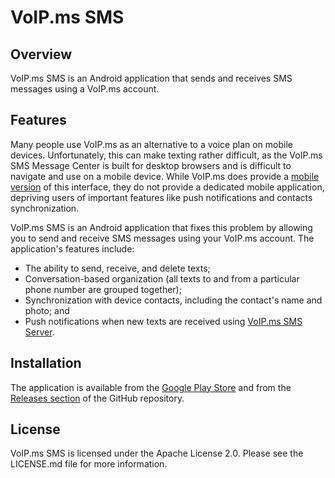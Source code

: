 # VoIP.ms SMS #

## Overview ##

VoIP.ms SMS is an Android application that sends and receives SMS messages using a VoIP.ms account.

## Features ##

Many people use VoIP.ms as an alternative to a voice plan on mobile devices. Unfortunately, this can make texting 
rather difficult, as the VoIP.ms SMS Message Center is built for desktop browsers and is difficult to navigate and use 
on a mobile device. While VoIP.ms does provide a [mobile version](https://sms.voip.ms/) of this interface, they do not 
provide a dedicated mobile application, depriving users of important features like push notifications and contacts
synchronization.

VoIP.ms SMS is an Android application that fixes this problem by allowing you to send and receive SMS messages using 
your VoIP.ms account. The application's features include:

* The ability to send, receive, and delete texts;
* Conversation-based organization (all texts to and from a particular phone number are grouped together);
* Synchronization with device contacts, including the contact's name and photo; and
* Push notifications when new texts are received using [VoIP.ms SMS Server](https://github.com/michaelkourlas/voipms-sms-server).

## Installation ##

The application is available from the [Google Play Store](https://play.google.com/store/apps/details?id=net.kourlas.voipms_sms) 
and from the [Releases section](https://github.com/michaelkourlas/voipms-sms-client/releases) of the GitHub repository.

## License ##

VoIP.ms SMS is licensed under the Apache License 2.0. Please see the LICENSE.md file for more information.
